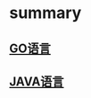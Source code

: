 # summary

## [GO语言](https://github.com/solverpeng/summary/tree/master/docs/go#go%E8%AF%AD%E8%A8%80)

## [JAVA语言](https://github.com/solverpeng/summary/tree/master/docs/java#java%E8%AF%AD%E8%A8%80)

